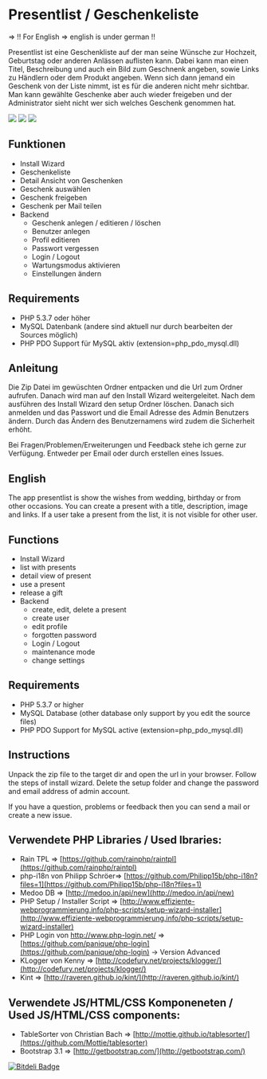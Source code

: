 # Presentlist / Geschenkeliste #

=> !! For English => english is under german !!

Presentlist ist eine Geschenkliste auf der man seine Wünsche zur Hochzeit, Geburtstag oder anderen Anlässen auflisten kann. Dabei kann man einen Titel, Beschreibung und auch ein Bild zum Geschnenk angeben, sowie Links zu Händlern oder dem Produkt angeben. Wenn sich dann jemand ein Geschenk von der Liste nimmt, ist es für die anderen nicht mehr sichtbar. Man kann gewählte Geschenke aber auch wieder freigeben und der Administrator sieht nicht wer sich welches Geschenk genommen hat. 

![](https://raw2.github.com/lightszentip/giftlist/gh-pages/screenshot01.PNG)
![](https://raw2.github.com/lightszentip/giftlist/gh-pages/screenshot03.PNG)
![](https://raw2.github.com/lightszentip/giftlist/gh-pages/screenshot04.PNG)

## Funktionen ##
- Install Wizard
- Geschenkeliste
- Detail Ansicht von Geschenken
- Geschenk auswählen
- Geschenk freigeben
- Geschenk per Mail teilen
- Backend
	- Geschenk anlegen / editieren / löschen
	- Benutzer anlegen
	- Profil editieren
	- Passwort vergessen
	- Login / Logout
	- Wartungsmodus aktivieren
	- Einstellungen ändern


## Requirements ##

- PHP 5.3.7 oder höher
- MySQL Datenbank (andere sind aktuell nur durch bearbeiten der Sources möglich)
- PHP PDO Support für MySQL aktiv (extension=php_pdo_mysql.dll)


## Anleitung ##

Die Zip Datei im gewüschten Ordner entpacken und die Url zum Ordner aufrufen. Danach wird man auf den Install Wizard weitergeleitet. Nach dem ausführen des Install Wizard den setup Ordner löschen. Danach sich anmelden und das Passwort und die Email Adresse des Admin Benutzers ändern. Durch das Ändern des Benutzernamens wird zudem die Sicherheit erhöht.

Bei Fragen/Problemen/Erweiterungen und Feedback stehe ich gerne zur Verfügung. Entweder per Email oder durch erstellen eines Issues.

## English ##

The app presentlist is show the wishes from wedding, birthday or from other occasions. You can create a present with a title, description, image and links. If a user take a present from the list, it is not visible for other user.



## Functions ##
- Install Wizard
- list with presents
- detail view of present
- use a present
- release a gift
- Backend
	- create, edit, delete a present
	- create user
	- edit profile
	- forgotten password
	- Login / Logout
	- maintenance mode
	- change settings


## Requirements ##

- PHP 5.3.7 or higher
- MySQL Database (other database only support by you edit the source files)
- PHP PDO Support for MySQL active (extension=php_pdo_mysql.dll)


## Instructions ##

Unpack the zip file to the target dir and open the url in your browser. Follow the steps of install wizard. Delete the setup folder and change the password and email address of  admin account.

If you have a question, problems or feedback then you can send a mail or create a new issue.

## Verwendete PHP Libraries / Used lbraries: ##

- Rain TPL => [https://github.com/rainphp/raintpl](https://github.com/rainphp/raintpl)
- php-i18n von Philipp Schröer=> [https://github.com/Philipp15b/php-i18n?files=1](https://github.com/Philipp15b/php-i18n?files=1)
- Medoo DB => [http://medoo.in/api/new](http://medoo.in/api/new)
- PHP Setup / Installer Script => [http://www.effiziente-webprogrammierung.info/php-scripts/setup-wizard-installer](http://www.effiziente-webprogrammierung.info/php-scripts/setup-wizard-installer)
- PHP Login von http://www.php-login.net/ => [https://github.com/panique/php-login](https://github.com/panique/php-login) -> Version Advanced
- KLogger von Kenny => [http://codefury.net/projects/klogger/](http://codefury.net/projects/klogger/)
- Kint => [http://raveren.github.io/kint/](http://raveren.github.io/kint/)

## Verwendete JS/HTML/CSS Komponeneten / Used JS/HTML/CSS components: ##

- TableSorter von Christian Bach => [http://mottie.github.io/tablesorter/](https://github.com/Mottie/tablesorter)
- Bootstrap 3.1 => [http://getbootstrap.com/](http://getbootstrap.com/)


[![Bitdeli Badge](https://d2weczhvl823v0.cloudfront.net/lightszentip/giftlist/trend.png)](https://bitdeli.com/free "Bitdeli Badge")

